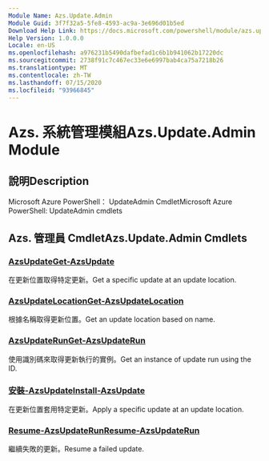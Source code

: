 ```yaml
---
Module Name: Azs.Update.Admin
Module Guid: 3f7f32a5-5fe8-4593-ac9a-3e696d01b5ed
Download Help Link: https://docs.microsoft.com/powershell/module/azs.update.admin
Help Version: 1.0.0.0
Locale: en-US
ms.openlocfilehash: a976231b5490dafbefad1c6b1b941062b17220dc
ms.sourcegitcommit: 2738f91c7c467ec33e6e6997bab4ca75a7218b26
ms.translationtype: MT
ms.contentlocale: zh-TW
ms.lasthandoff: 07/15/2020
ms.locfileid: "93966845"
---
```

# <span data-ttu-id="9e931-101">Azs. 系統管理模組</span><span class="sxs-lookup"><span data-stu-id="9e931-101">Azs.Update.Admin Module</span></span>
## <span data-ttu-id="9e931-102">說明</span><span class="sxs-lookup"><span data-stu-id="9e931-102">Description</span></span>
<span data-ttu-id="9e931-103">Microsoft Azure PowerShell： UpdateAdmin Cmdlet</span><span class="sxs-lookup"><span data-stu-id="9e931-103">Microsoft Azure PowerShell: UpdateAdmin cmdlets</span></span>

## <span data-ttu-id="9e931-104">Azs. 管理員 Cmdlet</span><span class="sxs-lookup"><span data-stu-id="9e931-104">Azs.Update.Admin Cmdlets</span></span>
### [<span data-ttu-id="9e931-105">AzsUpdate</span><span class="sxs-lookup"><span data-stu-id="9e931-105">Get-AzsUpdate</span></span>](Get-AzsUpdate.md)
<span data-ttu-id="9e931-106">在更新位置取得特定更新。</span><span class="sxs-lookup"><span data-stu-id="9e931-106">Get a specific update at an update location.</span></span>

### [<span data-ttu-id="9e931-107">AzsUpdateLocation</span><span class="sxs-lookup"><span data-stu-id="9e931-107">Get-AzsUpdateLocation</span></span>](Get-AzsUpdateLocation.md)
<span data-ttu-id="9e931-108">根據名稱取得更新位置。</span><span class="sxs-lookup"><span data-stu-id="9e931-108">Get an update location based on name.</span></span>

### [<span data-ttu-id="9e931-109">AzsUpdateRun</span><span class="sxs-lookup"><span data-stu-id="9e931-109">Get-AzsUpdateRun</span></span>](Get-AzsUpdateRun.md)
<span data-ttu-id="9e931-110">使用識別碼來取得更新執行的實例。</span><span class="sxs-lookup"><span data-stu-id="9e931-110">Get an instance of update run using the ID.</span></span>

### [<span data-ttu-id="9e931-111">安裝-AzsUpdate</span><span class="sxs-lookup"><span data-stu-id="9e931-111">Install-AzsUpdate</span></span>](Install-AzsUpdate.md)
<span data-ttu-id="9e931-112">在更新位置套用特定更新。</span><span class="sxs-lookup"><span data-stu-id="9e931-112">Apply a specific update at an update location.</span></span>

### [<span data-ttu-id="9e931-113">Resume-AzsUpdateRun</span><span class="sxs-lookup"><span data-stu-id="9e931-113">Resume-AzsUpdateRun</span></span>](Resume-AzsUpdateRun.md)
<span data-ttu-id="9e931-114">繼續失敗的更新。</span><span class="sxs-lookup"><span data-stu-id="9e931-114">Resume a failed update.</span></span>

